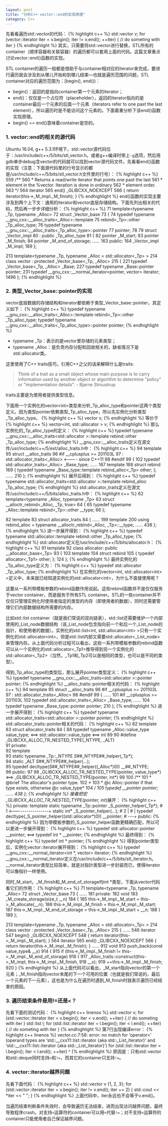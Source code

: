 ```yaml
---
layout: post
title: "分析C++ vector::end的实现原理"
category: C++
---
```

先看看遍历std::vector的代码：
{% highlight c++ %}
std::vector<int> v;
for (vector<int>::iterator iter = v.begin(); iter != v.end(); ++iter)
{
    // do someting with iter
}
{% endhighlight %}
其实，只需要将std::vector进行替换，STL所有的container（顺序容器和关联容器）的遍历都可以套用上面的代码。这篇文章重点讨论vector::end()函数的实现。

STL container的遍历一般都是借助于与container相对应的iterator来完成，要进行遍历就会涉及到从哪儿开始和到哪儿结束—也就是遍历范围的问题，STL container对应的遍历范围为：[begin(), end())：
* begin()：返回的是指向container第一个元素的iterator；
* end()：仅仅是一个占位符（placeholder），返回的iterator指向的是container最后一个元素的后面一个元素（iterators refer to one past the last element），所以遍历时是不能访问这个元素的。下面着重分析下该end()函数实现原理。
* begin() == end()意味着container是空的。

### 1. vector::end的相关的源代码
Ubuntu 16.04, g++ 5.3.1环境下，std::vector源代码位于：/usr/include/c++/5/bits/stl_vector.h。或者g++编译时带上`-g`选项，然后用gdb单步debug含vector的代码就可以找到vector源代码文件。先看看end()函数的实现（注意：下面源代码里的行号显示的都是/usr/include/c++/5/bits/stl_vector.h文件里的行号）：
{% highlight c++ %}
 559       /**
 560        *  Returns a read/write iterator that points one past the last
 561        *  element in the %vector.  Iteration is done in ordinary
 562        *  element order.
 563        */
 564       iterator
 565       end() _GLIBCXX_NOEXCEPT
 566       { return iterator(this->_M_impl._M_finish); }
{% endhighlight %}
end()函数的实现主要涉及到两个上下文：通用的iterator和vector底层存储结构。下面先列出相关的代码，然后再一步步详细分析：
{% highlight c++ %}
  71   template<typename _Tp, typename _Alloc>
  72     struct _Vector_base
  73     {
  74       typedef typename __gnu_cxx::__alloc_traits<_Alloc>::template
  75         rebind<_Tp>::other _Tp_alloc_type;
  76       typedef typename __gnu_cxx::__alloc_traits<_Tp_alloc_type>::pointer
  77         pointer;
  78
  79       struct _Vector_impl
  80       : public _Tp_alloc_type
  81       {
  82     pointer _M_start;
  83     pointer _M_finish;
  84     pointer _M_end_of_storage;
         ......
 163     public:
 164       _Vector_impl _M_impl;
 189     };

 213   template<typename _Tp, typename _Alloc = std::allocator<_Tp> >
 214     class vector : protected _Vector_base<_Tp, _Alloc>
 215     {
 221       typedef _Vector_base<_Tp, _Alloc>          _Base;
 227       typedef typename _Base::pointer                    pointer;
 231       typedef __gnu_cxx::__normal_iterator<pointer, vector> iterator;
1496     };
{% endhighlight %}

### 2. 类型\_Vector\_base::pointer的实现
vector底层数据的存储结构和iterator都依赖于类型\_Vector\_base::pointer，其定义如下：
{% highlight c++ %}
typedef typename __gnu_cxx::__alloc_traits<_Alloc>::template rebind<_Tp>::other _Tp_alloc_type;
typedef typename __gnu_cxx::__alloc_traits<_Tp_alloc_type>::pointer pointer;
{% endhighlight %}
* typename _Tp：表示的是vector里存储的元素类型；
* typename _Alloc：是负责内存分配和回收相关的，缺省情况下是std::allocator类。

这里使用了C++ traits技巧，引用C++之父的话来解释什么是traits:
>Think of a trait as a small object whose main purpose is to carry information used by another object or algorithm to determine "policy" or "implementation details". - Bjarne Stroustrup

traits主要是为使用者提供类型信息。

下面用一个实例化的vector\<int\>类型来分析_Tp_alloc_type和pointer这两个类型定义。因为类型pointer依赖类型_Tp_alloc_type，所以先实例化分析类型_Tp_alloc_type。
{% highlight c++ %}
vector<int> v;
{% endhighlight %}
等价于
{% highlight c++ %}
vector<int, std::allocator<int> > v;
{% endhighlight %}
那么实例化的_Tp_alloc_type的定义：
{% highlight c++ %}
typedef typename __gnu_cxx::__alloc_traits<std::allocator<int> >::template rebind<int>::other _Tp_alloc_type;
{% endhighlight %}
__gnu_cxx::__alloc_traits定义在源文件/usr/include/c++/5/ext/alloc_traits.h中：
{% highlight c++ %}
 94 template<typename _Alloc>
 95   struct __alloc_traits
 96 #if __cplusplus >= 201103L
 97   : std::allocator_traits<_Alloc>    <---- since C++11
 98 #endif
 99   {
102     typedef std::allocator_traits<_Alloc>           _Base_type;
......
167     template<typename _Tp>
168       struct rebind
169       { typedef typename _Base_type::template rebind_alloc<_Tp> other; };
......
210   };
{% endhighlight %}
展开后得到：
{% highlight c++ %}
typedef typename std::allocator_traits<std::allocator<int> >::template rebind_alloc<int> _Tp_alloc_type;
{% endhighlight %}
std::allocator_traits定义在源文件/usr/include/c++/5/bits/alloc_traits.h中：
{% highlight c++ %}
 62   template<typename _Alloc, typename _Tp>
 63     struct __alloctr_rebind<_Alloc, _Tp, true>
 64     {
 65       typedef typename _Alloc::template rebind<_Tp>::other __type;
 66     };

 82   template<typename _Alloc>
 83     struct allocator_traits
 84     {
......
199       template<typename _Tp>
200     using rebind_alloc = typename __alloctr_rebind<_Alloc, _Tp>::__type;
......
438     };
{% endhighlight %}
进一步展开得到：
{% highlight c++ %}
typedef typename std::allocator<int>::template rebind<int>::other _Tp_alloc_type;
{% endhighlight %}
std::allocator定义在/usr/include/c++/5/bits/allocator.h：
{% highlight c++ %}
 91   template<typename _Tp>
 92     class allocator: public __allocator_base<_Tp>
 93     {
103       template<typename _Tp1>
104         struct rebind
105         { typedef allocator<_Tp1> other; };
124     };
{% endhighlight %}
最终实例化的_Tp_alloc_type定义为：
{% highlight c++ %}
typedef std::allocator<int> _Tp_alloc_type;
{% endhighlight %}
在实例化的vector\<int, std::allocator\<int\> >定义中，本来就已经知道实例化的std::allocator\<int\>，为什么不直接使用呢？

这要从一系列带模板参数的rebind函数作用说起。这些rebind函数并不是仅仅服务于vector container，而是服务于所有STL container。STL的一些container并不仅仅只管理实例化时使用者指定的类型的内存（即使用者的数据），同时还需要管理它们内部数据结构所需要的内存。

比如std::list container（就是我们常说的双向链表），std::list还需要维护一个内部使用的_List_node数据结构（该_List_node包含指向前一个和后一个_List_node的指针，和使用者的数据）。实例化的std::list\<int, std::allocator\<int\> >只有一个实例化的std::allocator\<int\>，但是std::list内部又需要std::allocator\<\_List\_node\>来管理内存。从上面代码分析过程可以看出，这些一系列带模板参数的rebind函数可以从一个实例化的std::allocator\<_Tp1\>推导得到另一个实例化的std::allocator\<_Tp2\>（当然，\_Tp1和\_Tp2可以是相同的类型，也可以是不同的类型）。

得到_Tp_alloc_type的类型后，那么展开pointer类型定义：
{% highlight c++ %}
typedef typename __gnu_cxx::__alloc_traits<std::allocator<int> >::pointer pointer;
{% endhighlight %}
__alloc_traits::pointer相关的代码：
{% highlight c++ %}
 94 template<typename _Alloc>
 95   struct __alloc_traits
 96 #if __cplusplus >= 201103L
 97   : std::allocator_traits<_Alloc>
 98 #endif
 99   {
......
101 #if __cplusplus >= 201103L
102     typedef std::allocator_traits<_Alloc>           _Base_type;
......
104     typedef typename _Base_type::pointer            pointer;
210   };
{% endhighlight %}
进一步展开得到：
{% highlight c++ %}
typedef typename std::allocator_traits<std::allocator<int> >::pointer pointer;
{% endhighlight %}
std::allocator_traits::pointer相关的代码：
{% highlight c++ %}
 82   template<typename _Alloc>
 83     struct allocator_traits
 84     {
 88       typedef typename _Alloc::value_type value_type; <==> std::allocator<int>::value_type <==> int
 89
 90 #define _GLIBCXX_ALLOC_TR_NESTED_TYPE(_NTYPE, _ALT) \
 91   private: \
 92   template<typename _Tp> \
 93     static typename _Tp::_NTYPE _S_##_NTYPE##_helper(_Tp*); \
 94   static _ALT _S_##_NTYPE##_helper(...); \
 95     typedef decltype(_S_##_NTYPE##_helper((_Alloc*)0)) __##_NTYPE; \
 96   public:
 97
 98 _GLIBCXX_ALLOC_TR_NESTED_TYPE(pointer, value_type*) <==> _GLIBCXX_ALLOC_TR_NESTED_TYPE(pointer, int*)
 99
100       /**
101        * @brief   The allocator's pointer type.
102        *
103        * @c Alloc::pointer if that type exists, otherwise @c value_type*
104       */
105       typedef __pointer pointer;
......
438     };
{% endhighlight %}
接着把宏_GLIBCXX_ALLOC_TR_NESTED_TYPE(pointer, int*)展开：
{% highlight c++ %}
          private:
          template<typename _Tp>
          static typename _Tp::pointer _S_pointer_helper(_Tp*);  # 1 <-----------------+
          static int* _S_pointer_helper(...);                    # 2                   |
                                                                 #                     |
          typedef decltype(_S_pointer_helper((std::allocator<int>*)0)) __pointer; # ---+
          public:
{% endhighlight %}
因为带模板参数的_S_pointer_helper函数更精确匹配，所以可以更进一步展开得到：
{% highlight c++ %}
typedef std::allocator<int>::pointer __pointer; <==> typedef int * __pointer;
{% endhighlight %}
最终得到：
{% highlight c++ %}
typedef int * pointer;
{% endhighlight %}
得到pointer类型后，实例化vector<int>::iterator展开得到：
{% highlight c++ %}
typedef __gnu_cxx::__normal_iterator<int *, vector> iterator;
{% endhighlight %}
__gnu_cxx::__normal_iterator定义在/usr/include/c++/5/bits/stl_iterator.h。__normal_iterator类型比较简单，就是对指针类型进一步封装而已，使得iterator可以像指针一样使用。

同时\_M\_start，\_M\_finish和\_M\_end\_of\_storage均int *类型，下面从vector代码看它们的作用：
{% highlight c++ %}
  71   template<typename _Tp, typename _Alloc>
  72     struct _Vector_base
  73     {
......
 181     private:
 182       void
 183       _M_create_storage(size_t __n)
 184       {
 185     this->_M_impl._M_start = this->_M_allocate(__n);
 186     this->_M_impl._M_finish = this->_M_impl._M_start;
 187     this->_M_impl._M_end_of_storage = this->_M_impl._M_start + __n;
 188       }
 189     };

 213   template<typename _Tp, typename _Alloc = std::allocator<_Tp> >
 214     class vector : protected _Vector_base<_Tp, _Alloc>
 215     {
......
 546       iterator
 547       begin() _GLIBCXX_NOEXCEPT
 548       { return iterator(this->_M_impl._M_start); }
 564       iterator
 565       end() _GLIBCXX_NOEXCEPT
 566       { return iterator(this->_M_impl._M_finish); }
......
 912       void
 913       push_back(const value_type& __x)
 914       {
 915     if (this->_M_impl._M_finish != this->_M_impl._M_end_of_storage)
 916       {
 917         _Alloc_traits::construct(this->_M_impl, this->_M_impl._M_finish,
 918                                  __x);
 919         ++this->_M_impl._M_finish;
 920       }
{% endhighlight %}
从上面代码可以看出，\_M\_start指向vector的第一个元素；\_M\_finish指向vector末尾的下一个可用的位置（也就是我们常说的，最后一个元素的下一元素），这也是为什么在遍历时遇到_M_finish时就表示遍历已经结束的原因。

### 3. 遍历结束条件是用!=还是<？
先看下面的测试代码：
{% highlight c++ linenos %}
std::vector<int> v;
for (std::vector<int>::iterator iter = v.begin(); iter < v.end(); ++iter)
{
    // do someting with iter
}
std::list<int> l;
for (std::list<int>::iterator iter = l.begin(); iter < l.end(); ++iter)
{
    // do someting with iter
}
{% endhighlight %}
第7行出现编译error：
{% highlight c++ linenos %}
vector.cc:7:58: error: no match for ‘operator<’ (operand types are ‘std::__cxx11::list<int>::iterator {aka std::_List_iterator<int>}’ and ‘std::__cxx11::list<int>::iterator {aka std::_List_iterator<int>}’)
     for (std::list<int>::iterator iter = l.begin(); iter < l.end(); ++iter)
                                                          ^
{% endhighlight %}
原因是：只有std::vector和std::deque同时支持`<`和`!=`，而其它的container只支持`!=`。

### 4. vector::iterator越界问题
先看下面代码：
{% highlight c++ %}
std::vector<int> v {1, 2, 3};
for (std::vector<int>::iterator iter = v.begin(); iter != v.end(); iter += 2)
{
    std::cout << *iter << " ";
}
{% endhighlight %}
上面代码中，iter永远也不会等于v.end()。

当遍历结束判断条件失效时，会导致遍历无法结束，进而出现访问越界问题，最终导致程序crash。对支持`<`运算符的container可以用`<`代替`!=`；对不支持`<`运算符的container只能使用者自己保证越界问题。